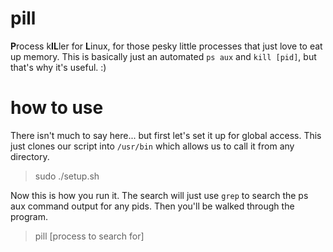 # pill
**P**rocess k**IL**ler for **L**inux, for those pesky little processes that 
just love to eat up memory.
This is basically just an automated `ps aux` and `kill [pid]`, but that's why
it's useful. :)

# how to use
There isn't much to say here... but first let's set it up for global access.
This just clones our script into `/usr/bin` which allows us to call it from
any directory.
> sudo ./setup.sh

Now this is how you run it. The search will just use `grep` to search the 
ps aux command output for any pids. Then you'll be walked through the program.
> pill [process to search for]
